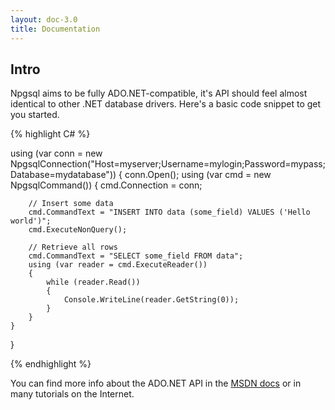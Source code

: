 ```yaml
---
layout: doc-3.0
title: Documentation
---
```


## Intro

Npgsql aims to be fully ADO.NET-compatible, it's API should feel almost identical to other
.NET database drivers. Here's a basic code snippet to get you started.

{% highlight C# %}

using (var conn = new NpgsqlConnection("Host=myserver;Username=mylogin;Password=mypass;Database=mydatabase"))
{
    conn.Open();
    using (var cmd = new NpgsqlCommand())
    {
        cmd.Connection = conn;

        // Insert some data
        cmd.CommandText = "INSERT INTO data (some_field) VALUES ('Hello world')";
        cmd.ExecuteNonQuery();

        // Retrieve all rows
        cmd.CommandText = "SELECT some_field FROM data";
        using (var reader = cmd.ExecuteReader())
        {
            while (reader.Read())
            {
                Console.WriteLine(reader.GetString(0));
            }
        }
    }
}

{% endhighlight %}

You can find more info about the ADO.NET API in the [MSDN docs](https://msdn.microsoft.com/en-us/library/h43ks021(v=vs.110).aspx)
or in many tutorials on the Internet.
